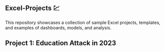 ## Excel-Projects 💹
This repository showcases a collection of sample Excel projects, templates, and examples of dashboards, models, and analysis.
## Project 1: Education Attack in 2023

